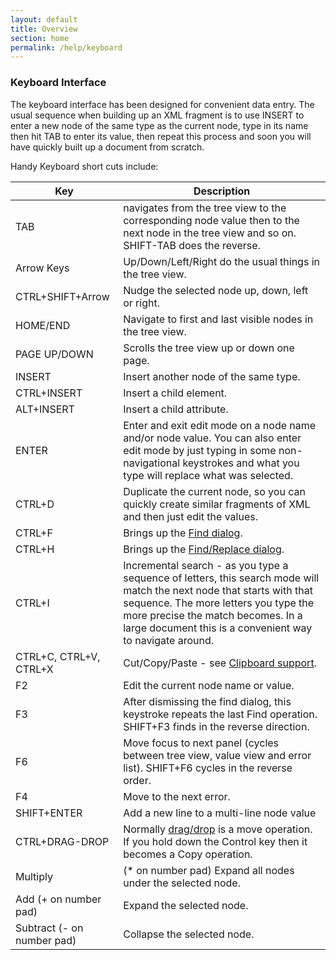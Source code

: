 ```yaml
---
layout: default
title: Overview
section: home
permalink: /help/keyboard
---
```


### Keyboard Interface

The keyboard interface has been designed for convenient data entry. The usual sequence when building up an XML fragment is to use INSERT to enter a new node of the same type as the current node, type in its name then hit TAB to enter its value, then repeat this process and soon you will have quickly built up a document from scratch.

Handy Keyboard short cuts include:


| Key        | Description      |
| ------------- |-------------|
| TAB     | navigates from the tree view to the corresponding node value then to the next node in the tree view and so on. SHIFT-TAB does the reverse. |
| Arrow Keys      | Up/Down/Left/Right do the usual things in the tree view.      |
| CTRL+SHIFT+Arrow | Nudge the selected node up, down, left or right.      |
| HOME/END	| Navigate to first and last visible nodes in the tree view. |
| PAGE UP/DOWN	   | Scrolls the tree view up or down one page.|
| INSERT	       | Insert another node of the same type.|
| CTRL+INSERT	   | Insert a child element.|
| ALT+INSERT	   | Insert a child attribute.|
| ENTER	           | Enter and exit edit mode on a node name and/or node value. You can also enter edit mode by just typing in some non-navigational keystrokes and what you type will replace what was selected.|
| CTRL+D	      |  Duplicate the current node, so you can quickly create similar fragments of XML and then just edit the values. |
| CTRL+F	      |  Brings up the [Find dialog](/XmlNotepad/help/find). |
| CTRL+H	      |  Brings up the [Find/Replace dialog](/XmlNotepad/help/find). |
| CTRL+I	      |  Incremental search - as you type a sequence of letters, this search mode will match the next node that starts with  that sequence. The more letters you type the more precise the match becomes. In a large document this is a convenient way to navigate around.  |
| CTRL+C, CTRL+V, CTRL+X  | Cut/Copy/Paste - see [Clipboard support](/XmlNotepad/help/clipboard). |
| F2	                      |  Edit the current node name or value. |
| F3	                      |  After dismissing the find dialog, this keystroke repeats the last Find operation. SHIFT+F3 finds in the reverse direction. |
| F6	                      |  Move focus to next panel (cycles between tree view, value view and error list).  SHIFT+F6 cycles in the reverse order. |
| F4	                      |  Move to the next error. |
| SHIFT+ENTER	              |  Add a new line to a multi-line node value |
| CTRL+DRAG-DROP	          |  Normally [drag/drop](/XmlNotepad/help/dragdrop) is a move operation. If you hold down the Control key then it becomes a Copy operation. |
| Multiply                    |  (* on number pad)	Expand all nodes under the selected node. |
| Add (+ on number pad)	      |  Expand the selected node. |
| Subtract (- on number pad)  |  Collapse the selected node. |